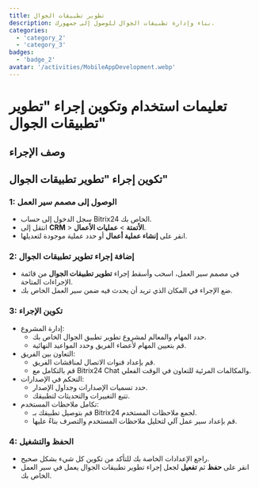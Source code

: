 ```yaml
---
title: تطوير تطبيقات الجوال
description: بناء وإدارة تطبيقات الجوال للوصول إلى جمهورك.
categories: 
  - 'category_2'
  - 'category_3'
badges: 
  - 'badge_2' 
avatar: '/activities/MobileAppDevelopment.webp'
---
```

# تعليمات استخدام وتكوين إجراء "تطوير تطبيقات الجوال"

## وصف الإجراء

## **تكوين إجراء "تطوير تطبيقات الجوال"**

### 1: الوصول إلى مصمم سير العمل
- سجل الدخول إلى حساب Bitrix24 الخاص بك.
- انتقل إلى **CRM** > **الأتمتة** > **عمليات الأعمال**.
- انقر على **إنشاء عملية أعمال** أو حدد عملية موجودة لتعديلها.

### 2: إضافة إجراء تطوير تطبيقات الجوال
- في مصمم سير العمل، اسحب وأسقط إجراء **تطوير تطبيقات الجوال** من قائمة الإجراءات المتاحة.
- ضع الإجراء في المكان الذي تريد أن يحدث فيه ضمن سير العمل الخاص بك.

### 3: تكوين الإجراء
- إدارة المشروع:
  - حدد المهام والمعالم لمشروع تطوير تطبيق الجوال الخاص بك.
  - قم بتعيين المهام لأعضاء الفريق وحدد المواعيد النهائية.
- التعاون بين الفريق:
  - قم بإعداد قنوات الاتصال لمناقشات الفريق.
  - قم بالتكامل مع Bitrix24 Chat والمكالمات المرئية للتعاون في الوقت الفعلي.
- التحكم في الإصدارات:
  - حدد تسميات الإصدارات وجداول الإصدار.
  - تتبع التغييرات والتحديثات لتطبيقك.
- تكامل ملاحظات المستخدم:
  - قم بتوصيل تطبيقك بـ Bitrix24 لجمع ملاحظات المستخدم.
  - قم بإعداد سير عمل آلي لتحليل ملاحظات المستخدم والتصرف بناءً عليها.

### 4: الحفظ والتشغيل
- راجع الإعدادات الخاصة بك للتأكد من تكوين كل شيء بشكل صحيح.
- انقر على **حفظ** ثم **تفعيل** لجعل إجراء تطوير تطبيقات الجوال يعمل في سير العمل الخاص بك.
